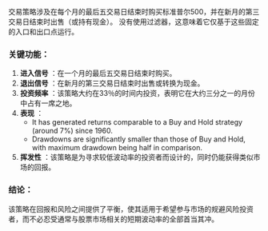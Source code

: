 交易策略涉及在每个月的最后五交易日结束时购买标准普尔500，并在新月的第三交易日结束时出售（或持有现金）。 没有使用过滤器，这意味着它仅基于这些固定的入口和出口点运行。

### 关键功能：
1. **进入信号** ：在一个月的最后五交易日结束时购买。
2. **退出信号** ：在新月的第三交易日结束时出售或转换为现金。
3. **投资频率** ：该策略大约在33％的时间内投资，表明它在大约三分之一的月份中占有一席之地。
4. **表现** ：
   - It has generated returns comparable to a Buy and Hold strategy (around 7%) since 1960.
   - Drawdowns are significantly smaller than those of Buy and Hold, with maximum drawdown being half in comparison.
5. **挥发性** ：该策略是为寻求较低波动率的投资者而设计的，同时仍能获得类似市场的回报。

### 结论：
该策略在回报和风险之间提供了平衡，使其适用于希望参与市场的规避风险投资者，而不必忍受通常与​​股票市场相关的短期波动率的全部首当其冲。